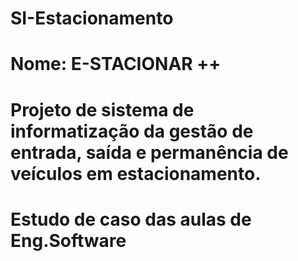 # SI-Estacionamento
# Nome: E-STACIONAR ++
# Projeto de sistema de informatização da gestão de entrada, saída e permanência de veículos em estacionamento.
# Estudo de caso das aulas de Eng.Software
